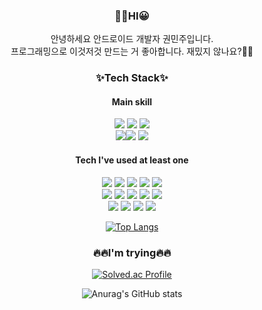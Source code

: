 <h3 align="center"> 👋🏻HI😀 </h3>
<p align="center"> 안녕하세요 안드로이드 개발자 권민주입니다.<br> 프로그래밍으로 이것저것 만드는 거 좋아합니다. 재밌지 않나요?🤔🤭</p>

<h3 align="center">✨Tech Stack✨</h3>
<h4 align="center">Main skill</h4>
<p align="center"><img src="https://img.shields.io/badge/Java-007396?style=flat&logo=Java&logoColor=white"/> <img src="https://img.shields.io/badge/Android-3DDC84?style=flat&logo=Android&logoColor=white"/> <img src="https://img.shields.io/badge/Git-F05032?style=flat&logo=Git&logoColor=white"/><br>
<img src="https://img.shields.io/badge/Eclipse-2C2255?style=flat&logo=Eclipse IDE&logoColor=white"/><img src="https://img.shields.io/badge/Android Studio-3DDC84?style=flat&logo=Android Studio&logoColor=white"/> <img src="https://img.shields.io/badge/GitHub-181717?style=flat&logo=GitHub&logoColor=white"/></p>
<h4 align="center">Tech I've used at least one </h4>
<p align="center"><img src="https://img.shields.io/badge/C-A8B9CC?style=flat&logo=C&logoColor=white"/> <img src="https://img.shields.io/badge/Arduino-00979D?style=flat&logo=Arduino&logoColor=white"/> <img src="https://img.shields.io/badge/Python-3776AB?style=flat&logo=Python&logoColor=white"/> <img src="https://img.shields.io/badge/HTML5-E34F26?style=flat-square&logo=HTML5&logoColor=white"/> <img src="https://img.shields.io/badge/CSS3-1572B6?style=flat-square&logo=CSS3&logoColor=white"/><br>
<img src="https://img.shields.io/badge/JavaScript-F7DF1E? style=flat-square&logo=JavaScript&logoColor=white"/> <img src="https://img.shields.io/badge/MySQL-4479A1?style=flat-square&logo=MySQL&logoColor=white"/> <img src="https://img.shields.io/badge/R-276DC3?style=flat-square&logo=R&logoColor=white"/> <img src="https://img.shields.io/badge/PHP-777BB4? style=flat-square&logo=PHP&logoColor=white"/> <img src="https://img.shields.io/badge/Apache-D22128?style=flat&logo=Apache&logoColor=white"/><br>
<img src="https://img.shields.io/badge/Visual Studio Code-007ACC?style=flat-square&logo=Visual Studio Code&logoColor=white"/> <img src="https://img.shields.io/badge/Visual Studio-5C2D91? style=flat-square&logo=Visual Studio&logoColor=white"/> <img src="https://img.shields.io/badge/RStudio-75AADB?style=flat-square&logo=RStudio&logoColor=white"/> <img src="https://img.shields.io/badge/Figma-F24E1E? style=flat-square&logo=Figma&logoColor=white"/></p>

<div align="center">

[![Top Langs](https://github-readme-stats.vercel.app/api/top-langs/?username=minjuKwon&layout=compact)](https://github.com/anuraghazra/github-readme-stats)

</div>




<h3 align="center">🔥🔥I'm trying🔥🔥</h3>
<div align="center">

[![Solved.ac Profile](http://mazassumnida.wtf/api/generate_badge?boj=cocr7)](https://solved.ac/cocr7)

![Anurag's GitHub stats](https://github-readme-stats.vercel.app/api?username=minjuKwon&show_icons=true&theme=buefy)

</div>





